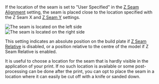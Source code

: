If the location of the seam is set to "User Specified" in the [Z Seam Alignment](z_seam_type.md) setting, the seam is placed close to the location specified with the Z Seam X and [Z Seam Y](z_seam_y.md) settings.

![The seam is located on the left side](images/z_seam_x_left.png)
![The seam is located on the right side](images/z_seam_x_right.png)

This setting indicates an absolute position on the build plate if [Z Seam Relative](z_seam_relative.md) is disabled, or a position relative to the centre of the model if Z Seam Relative is enabled.

It is useful to choose a location for the seam that is hardly visible in the application of your print. If no such location is available or some post-processing can be done after the print, you can opt to place the seam in a location where it can easily be cut off with a knife or sanded down.